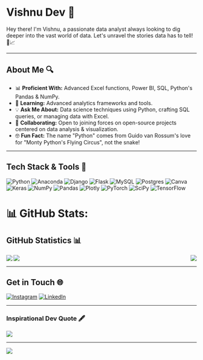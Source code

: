 # Vishnu Dev 🌟

Hey there! I'm Vishnu, a passionate data analyst always looking to dig deeper into the vast world of data. Let's unravel the stories data has to tell! 💼📈

---

## About Me 🔍

- 📊 **Proficient With:** Advanced Excel functions, Power BI, SQL, Python's Pandas & NumPy.
- 🌱 **Learning:** Advanced analytics frameworks and tools.
- 💡 **Ask Me About:** Data science techniques using Python, crafting SQL queries, or managing data with Excel.
- 🤝 **Collaborating:** Open to joining forces on open-source projects centered on data analysis & visualization.
- 🤓 **Fun Fact:** The name "Python" comes from Guido van Rossum's love for "Monty Python's Flying Circus", not the snake!

---

## Tech Stack & Tools 🔧

![Python](https://img.shields.io/badge/python-3670A0?style=for-the-badge&logo=python&logoColor=ffdd54) ![Anaconda](https://img.shields.io/badge/Anaconda-%2344A833.svg?style=for-the-badge&logo=anaconda&logoColor=white) ![Django](https://img.shields.io/badge/django-%23092E20.svg?style=for-the-badge&logo=django&logoColor=white) ![Flask](https://img.shields.io/badge/flask-%23000.svg?style=for-the-badge&logo=flask&logoColor=white) ![MySQL](https://img.shields.io/badge/mysql-%2300f.svg?style=for-the-badge&logo=mysql&logoColor=white) ![Postgres](https://img.shields.io/badge/postgres-%23316192.svg?style=for-the-badge&logo=postgresql&logoColor=white) ![Canva](https://img.shields.io/badge/Canva-%2300C4CC.svg?style=for-the-badge&logo=Canva&logoColor=white) ![Keras](https://img.shields.io/badge/Keras-%23D00000.svg?style=for-the-badge&logo=Keras&logoColor=white) ![NumPy](https://img.shields.io/badge/numpy-%23013243.svg?style=for-the-badge&logo=numpy&logoColor=white) ![Pandas](https://img.shields.io/badge/pandas-%23150458.svg?style=for-the-badge&logo=pandas&logoColor=white) ![Plotly](https://img.shields.io/badge/Plotly-%233F4F75.svg?style=for-the-badge&logo=plotly&logoColor=white) ![PyTorch](https://img.shields.io/badge/PyTorch-%23EE4C2C.svg?style=for-the-badge&logo=PyTorch&logoColor=white) ![SciPy](https://img.shields.io/badge/SciPy-%230C55A5.svg?style=for-the-badge&logo=scipy&logoColor=%white) ![TensorFlow](https://img.shields.io/badge/TensorFlow-%23FF6F00.svg?style=for-the-badge&logo=TensorFlow&logoColor=white)
# 📊 GitHub Stats:

## GitHub Statistics 📊

<img align="left" src="https://github-readme-stats.vercel.app/api?username=vishnudevp304&theme=dark&hide_border=false&include_all_commits=false&count_private=false" />
<img align="right" src="https://github-readme-streak-stats.herokuapp.com/?user=vishnudevp304&theme=dark&hide_border=false" />

<img align="center" src="https://github-readme-stats.vercel.app/api/top-langs/?username=vishnudevp304&theme=dark&hide_border=false&include_all_commits=false&count_private=false&layout=compact" />

---

## Get in Touch 🌐

[![Instagram](https://img.shields.io/badge/Instagram-%23E4405F.svg?logo=Instagram&logoColor=white)](https://instagram.com/_marco_304) 
[![LinkedIn](https://img.shields.io/badge/LinkedIn-%230077B5.svg?logo=linkedin&logoColor=white)](https://linkedin.com/in/http://www.linkedin.com/in/vishnu-dev-798509287)

---

### Inspirational Dev Quote 🖋

<img src="https://quotes-github-readme.vercel.app/api?type=horizontal&theme=dark" />

---

[![](https://visitcount.itsvg.in/api?id=vishnudevp304&icon=0&color=0)](https://visitcount.itsvg.in)

